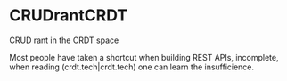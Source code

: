 # CRUDrantCRDT
CRUD rant in the CRDT space

Most people have taken a shortcut when building REST APIs, incomplete, when reading (crdt.tech|crdt.tech) one can learn the insufficience.
